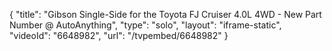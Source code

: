 {
    "title": "Gibson Single-Side for the Toyota FJ Cruiser 4.0L 4WD - New Part Number @ AutoAnything",
    "type": "solo",
    "layout": "iframe-static",
    "videoId": "6648982",
    "url": "\/tvpembed\/6648982"
}